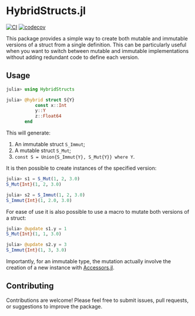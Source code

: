 # HybridStructs.jl

[![CI](https://github.com/Tortar/HybridStructs.jl/workflows/CI/badge.svg)](https://github.com/Tortar/HybridStructs.jl/actions?query=workflow%3ACI)
[![codecov](https://codecov.io/gh/Tortar/HybridStructs.jl/graph/badge.svg?token=F8W0MC53Z0)](https://codecov.io/gh/Tortar/HybridStructs.jl)

This package provides a simple way to create both mutable and immutable versions 
of a struct from a single definition. This can be particularly useful when you want
to switch between mutable and immutable implementations without adding redundant code
to define each version.

## Usage

```julia
julia> using HybridStructs

julia> @hybrid struct S{Y}
           const x::Int
           y::Y
           z::Float64
       end
```

This will generate:

1. An immutable struct `S_Immut`;
2. A mutable struct `S_Mut`;
3. `const S = Union{S_Immut{Y}, S_Mut{Y}} where Y`.

It is then possible to create instances of the specified version:

```julia
julia> s1 = S_Mut(1, 2, 3.0)
S_Mut{Int}(1, 2, 3.0)

julia> s2 = S_Immut(1, 2, 3.0)
S_Immut{Int}(1, 2.0, 3.0)
```

For ease of use it is also possible to use a macro to mutate both versions
of a struct:

```julia
julia> @update s1.y = 1
S_Mut{Int}(1, 1, 3.0)

julia> @update s2.y = 3
S_Immut{Int}(1, 3, 3.0)
```

Importantly, for an immutable type, the mutation actually involve the creation
of a new instance with [Accessors.jl](https://github.com/JuliaObjects/Accessors.jl).


## Contributing

Contributions are welcome! Please feel free to submit issues, pull requests, or suggestions to improve the package.
